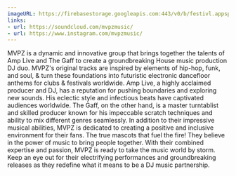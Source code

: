 ```yaml
---
imageURL: https://firebasestorage.googleapis.com:443/v0/b/festivl.appspot.com/o/userContent%2F7312FC89-D213-4561-A002-EAE228AAC455.png?alt=media&token=ce1f7453-5ab0-4794-a79a-0c897a1cbdb9
links:
- url: https://soundcloud.com/mvpzmusic/
- url: https://www.instagram.com/mvpzmusic/
---
```

MVPZ is a dynamic and innovative group that brings together the talents of Amp Live and The Gaff to create a groundbreaking House music production DJ duo. MVPZ's original tracks are inspired by elements of hip-hop, funk, and soul, & turn these foundations into futuristic electronic dancefloor anthems for clubs & festivals worldwide. 
 Amp Live, a highly acclaimed producer and DJ, has a reputation for pushing boundaries and exploring new sounds. His eclectic style and infectious beats have captivated audiences worldwide. The Gaff, on the other hand, is a master turntablist and skilled producer known for his impeccable scratch techniques and ability to mix different genres seamlessly. 
 In addition to their impressive musical abilities, MVPZ is dedicated to creating a positive and inclusive environment for their fans. The true mascots that fuel the fire! They believe in the power of music to bring people together. With their combined expertise and passion, MVPZ is ready to take the music world by storm. Keep an eye out for their electrifying performances and groundbreaking releases as they redefine what it means to be a DJ music partnership.   